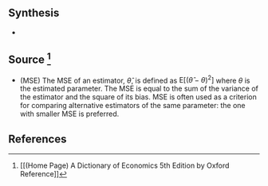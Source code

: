 ## Synthesis
- 
## Source [^1]
- (MSE) The MSE of an estimator, $\hat{\theta}$, is defined as $\mathrm{E}\left[(\hat{\theta}-\theta)^{2}\right]$ where $\theta$ is the estimated parameter. The MSE is equal to the sum of the variance of the estimator and the square of its bias. MSE is often used as a criterion for comparing alternative estimators of the same parameter: the one with smaller MSE is preferred.
## References

[^1]: [[(Home Page) A Dictionary of Economics 5th Edition by Oxford Reference]]